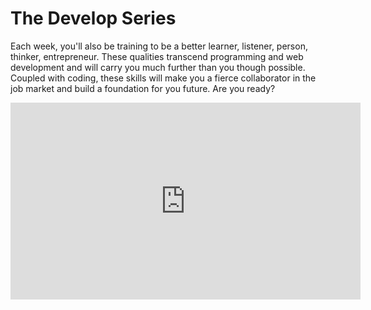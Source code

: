 # The Develop Series

Each week, you'll also be training to be a better learner, listener, person, thinker, entrepreneur. These qualities transcend programming and web development and will carry you much further than you though possible. Coupled with coding, these skills will make you a fierce collaborator in the job market and build a foundation for you future. Are you ready?

<!-- ! Video Content: YT, Video Advice - It works for Boredom and Laziness -->
<iframe width="560" height="315" src="https://www.youtube.com/embed/m-OomGSciTY" frameborder="0" allow="accelerometer; autoplay; encrypted-media; gyroscope; picture-in-picture" allowfullscreen></iframe>